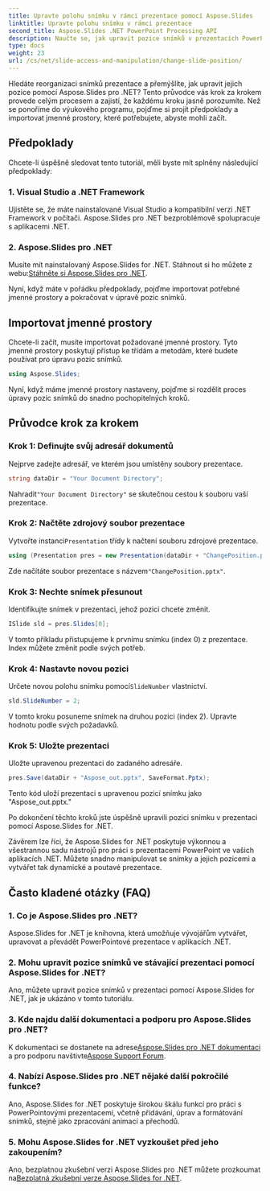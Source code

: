 ```yaml
---
title: Upravte polohu snímku v rámci prezentace pomocí Aspose.Slides
linktitle: Upravte polohu snímku v rámci prezentace
second_title: Aspose.Slides .NET PowerPoint Processing API
description: Naučte se, jak upravit pozice snímků v prezentacích PowerPoint pomocí Aspose.Slides for .NET. Vylepšete své prezentační dovednosti!
type: docs
weight: 23
url: /cs/net/slide-access-and-manipulation/change-slide-position/
---
```


Hledáte reorganizaci snímků prezentace a přemýšlíte, jak upravit jejich pozice pomocí Aspose.Slides pro .NET? Tento průvodce vás krok za krokem provede celým procesem a zajistí, že každému kroku jasně porozumíte. Než se ponoříme do výukového programu, pojďme si projít předpoklady a importovat jmenné prostory, které potřebujete, abyste mohli začít.

## Předpoklady

Chcete-li úspěšně sledovat tento tutoriál, měli byste mít splněny následující předpoklady:

### 1. Visual Studio a .NET Framework

Ujistěte se, že máte nainstalované Visual Studio a kompatibilní verzi .NET Framework v počítači. Aspose.Slides pro .NET bezproblémově spolupracuje s aplikacemi .NET.

### 2. Aspose.Slides pro .NET

 Musíte mít nainstalovaný Aspose.Slides for .NET. Stáhnout si ho můžete z webu:[Stáhněte si Aspose.Slides pro .NET](https://releases.aspose.com/slides/net/).

Nyní, když máte v pořádku předpoklady, pojďme importovat potřebné jmenné prostory a pokračovat v úpravě pozic snímků.

## Importovat jmenné prostory

Chcete-li začít, musíte importovat požadované jmenné prostory. Tyto jmenné prostory poskytují přístup ke třídám a metodám, které budete používat pro úpravu pozic snímků.

```csharp
using Aspose.Slides;
```

Nyní, když máme jmenné prostory nastaveny, pojďme si rozdělit proces úpravy pozic snímků do snadno pochopitelných kroků.

## Průvodce krok za krokem

### Krok 1: Definujte svůj adresář dokumentů

Nejprve zadejte adresář, ve kterém jsou umístěny soubory prezentace.

```csharp
string dataDir = "Your Document Directory";
```

 Nahradit`"Your Document Directory"` se skutečnou cestou k souboru vaší prezentace.

### Krok 2: Načtěte zdrojový soubor prezentace

 Vytvořte instanci`Presentation` třídy k načtení souboru zdrojové prezentace.

```csharp
using (Presentation pres = new Presentation(dataDir + "ChangePosition.pptx"))
```

 Zde načítáte soubor prezentace s názvem`"ChangePosition.pptx"`.

### Krok 3: Nechte snímek přesunout

Identifikujte snímek v prezentaci, jehož pozici chcete změnit.

```csharp
ISlide sld = pres.Slides[0];
```

V tomto příkladu přistupujeme k prvnímu snímku (index 0) z prezentace. Index můžete změnit podle svých potřeb.

### Krok 4: Nastavte novou pozici

 Určete novou polohu snímku pomocí`SlideNumber` vlastnictví.

```csharp
sld.SlideNumber = 2;
```

V tomto kroku posuneme snímek na druhou pozici (index 2). Upravte hodnotu podle svých požadavků.

### Krok 5: Uložte prezentaci

Uložte upravenou prezentaci do zadaného adresáře.

```csharp
pres.Save(dataDir + "Aspose_out.pptx", SaveFormat.Pptx);
```

Tento kód uloží prezentaci s upravenou pozicí snímku jako "Aspose_out.pptx."

Po dokončení těchto kroků jste úspěšně upravili pozici snímku v prezentaci pomocí Aspose.Slides for .NET.

Závěrem lze říci, že Aspose.Slides for .NET poskytuje výkonnou a všestrannou sadu nástrojů pro práci s prezentacemi PowerPoint ve vašich aplikacích .NET. Můžete snadno manipulovat se snímky a jejich pozicemi a vytvářet tak dynamické a poutavé prezentace.

## Často kladené otázky (FAQ)

### 1. Co je Aspose.Slides pro .NET?

Aspose.Slides for .NET je knihovna, která umožňuje vývojářům vytvářet, upravovat a převádět PowerPointové prezentace v aplikacích .NET.

### 2. Mohu upravit pozice snímků ve stávající prezentaci pomocí Aspose.Slides for .NET?

Ano, můžete upravit pozice snímků v prezentaci pomocí Aspose.Slides for .NET, jak je ukázáno v tomto tutoriálu.

### 3. Kde najdu další dokumentaci a podporu pro Aspose.Slides pro .NET?

 K dokumentaci se dostanete na adrese[Aspose.Slides pro .NET dokumentaci](https://reference.aspose.com/slides/net/) a pro podporu navštivte[Aspose Support Forum](https://forum.aspose.com/).

### 4. Nabízí Aspose.Slides pro .NET nějaké další pokročilé funkce?

Ano, Aspose.Slides for .NET poskytuje širokou škálu funkcí pro práci s PowerPointovými prezentacemi, včetně přidávání, úprav a formátování snímků, stejně jako zpracování animací a přechodů.

### 5. Mohu Aspose.Slides for .NET vyzkoušet před jeho zakoupením?

 Ano, bezplatnou zkušební verzi Aspose.Slides pro .NET můžete prozkoumat na[Bezplatná zkušební verze Aspose.Slides for .NET](https://releases.aspose.com/).